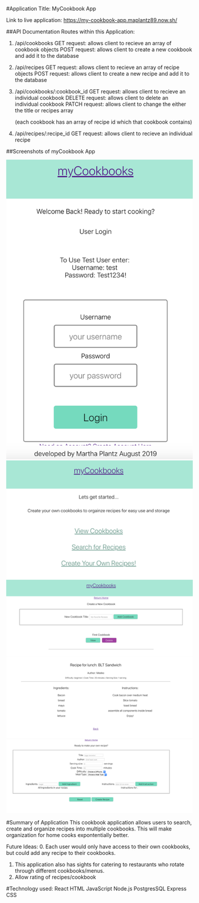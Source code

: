 #Application Title: MyCookbook App

Link to live application: https://my-cookbook-app.maplantz89.now.sh/

##API Documentation
Routes within this Application:
1. /api/cookbooks
  GET request: allows client to recieve an array of cookbook objects
  POST request: allows client to create a new cookbook and add it to the database

2. /api/recipes
  GET request: allows client to recieve an array of recipe objects
  POST request: allows client to create a new recipe and add it to the database

3. /api/cookbooks/:cookbook_id
  GET request: allows client to recieve an individual cookbook
  DELETE request: allows client to delete an individual cookbook
  PATCH request: allows client to change the either the title or recipes array
   
    (each cookbook has an array of recipe id which that cookbook contains)

4. /api/recipes/:recipe_id
  GET request: allows client to recieve an individual recipe

##Screenshots of myCookbook App

<img src="images/loginPage.png">

<img src="images/landingPage.png">

<img src="images/cookbookPage.png">

<img src="images/recipePage.png">

<img src="images/addForm.png">

#Summary of Application
This cookbook application allows users to search, create and organize recipes into multiple cookbooks. This will make organization for home cooks expontentially better. 

Future Ideas:
0. Each user would only have access to their own cookbooks, but could add any recipe to their cookbooks.
1. This application also has sights for catering to restaurants who rotate through different cookbooks/menus. 
2. Allow rating of recipes/cookbook 

#Technology used: 
React 
HTML
JavaScript
Node.js
PostgresSQL
Express
CSS